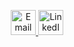 
<p align ="center">
  <a href ="mailto:aleavitia03@gmail.com">
    <img alt="Email" width =40px src="https://cdn-icons-png.flaticon.com/512/732/732200.png">
  </a>
  <a href ="https://www.linkedin.com/in/alejandra-avitia-davila-3a9364176/">
    <img alt="LinkedIn" width =40px src="https://cdn-icons.flaticon.com/png/512/2504/premium/2504923.png?token=exp=1648066406~hmac=c6972c894ba48937786a5735f3eb33b6">
  </a>
</p>
<!--
**alejandraavitia03/alejandraavitia03** is a ✨ _special_ ✨ repository because its `README.md` (this file) appears on your GitHub profile.

Here are some ideas to get you started:

- 🔭 I’m currently working on ...
- 🌱 I’m currently learning ...
- 👯 I’m looking to collaborate on ...
- 🤔 I’m looking for help with ...
- 💬 Ask me about ...
- 📫 How to reach me: ...
- 😄 Pronouns: ...
- ⚡ Fun fact: ...
-->
